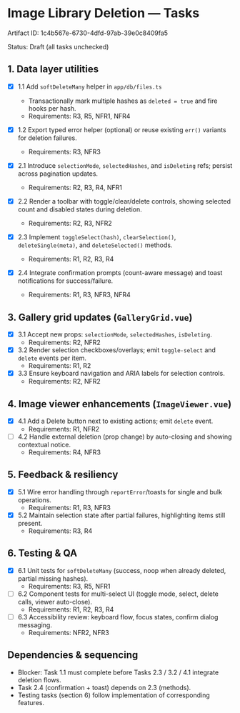 # Image Library Deletion — Tasks

Artifact ID: 1c4b567e-6730-4dfd-97ab-39e0c8409fa5

Status: Draft (all tasks unchecked)

## 1. Data layer utilities

-   [x] 1.1 Add `softDeleteMany` helper in `app/db/files.ts`
    -   Transactionally mark multiple hashes as `deleted = true` and fire hooks per hash.
    -   Requirements: R3, R5, NFR1, NFR4
-   [x] 1.2 Export typed error helper (optional) or reuse existing `err()` variants for deletion failures.

    -   Requirements: R3, NFR3

-   [x] 2.1 Introduce `selectionMode`, `selectedHashes`, and `isDeleting` refs; persist across pagination updates.
    -   Requirements: R2, R3, R4, NFR1
-   [x] 2.2 Render a toolbar with toggle/clear/delete controls, showing selected count and disabled states during deletion.
    -   Requirements: R2, R3, NFR2
-   [x] 2.3 Implement `toggleSelect(hash)`, `clearSelection()`, `deleteSingle(meta)`, and `deleteSelected()` methods.
    -   Requirements: R1, R2, R3, R4
-   [x] 2.4 Integrate confirmation prompts (count-aware message) and toast notifications for success/failure.
    -   Requirements: R1, R3, NFR3, NFR4

## 3. Gallery grid updates (`GalleryGrid.vue`)

-   [x] 3.1 Accept new props: `selectionMode`, `selectedHashes`, `isDeleting`.
    -   Requirements: R2, NFR2
-   [x] 3.2 Render selection checkboxes/overlays; emit `toggle-select` and `delete` events per item.
    -   Requirements: R1, R2
-   [x] 3.3 Ensure keyboard navigation and ARIA labels for selection controls.
    -   Requirements: R2, NFR2

## 4. Image viewer enhancements (`ImageViewer.vue`)

-   [x] 4.1 Add a Delete button next to existing actions; emit `delete` event.
    -   Requirements: R1, NFR2
-   [ ] 4.2 Handle external deletion (prop change) by auto-closing and showing contextual notice.
    -   Requirements: R4, NFR3

## 5. Feedback & resiliency

-   [x] 5.1 Wire error handling through `reportError`/toasts for single and bulk operations.
    -   Requirements: R1, R3, NFR3
-   [x] 5.2 Maintain selection state after partial failures, highlighting items still present.
    -   Requirements: R3, R4

## 6. Testing & QA

-   [x] 6.1 Unit tests for `softDeleteMany` (success, noop when already deleted, partial missing hashes).
    -   Requirements: R3, R5, NFR1
-   [ ] 6.2 Component tests for multi-select UI (toggle mode, select, delete calls, viewer auto-close).
    -   Requirements: R1, R2, R3, R4
-   [ ] 6.3 Accessibility review: keyboard flow, focus states, confirm dialog messaging.
    -   Requirements: NFR2, NFR3

## Dependencies & sequencing

-   Blocker: Task 1.1 must complete before Tasks 2.3 / 3.2 / 4.1 integrate deletion flows.
-   Task 2.4 (confirmation + toast) depends on 2.3 (methods).
-   Testing tasks (section 6) follow implementation of corresponding features.
